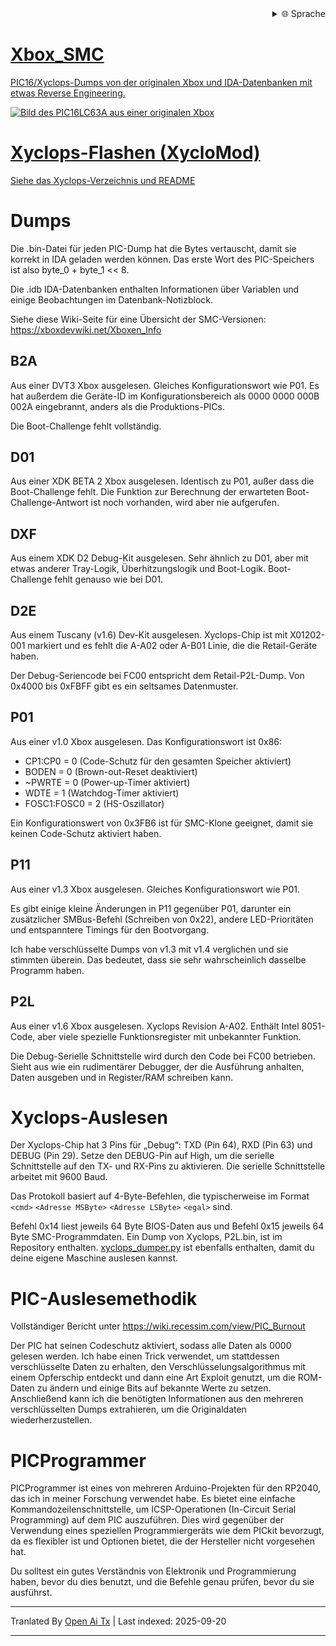 
<div align="right">
  <details>
    <summary >🌐 Sprache</summary>
    <div>
      <div align="center">
        <a href="https://openaitx.github.io/view.html?user=Prehistoricman&project=Xbox_SMC&lang=en">Englisch</a>
        | <a href="https://openaitx.github.io/view.html?user=Prehistoricman&project=Xbox_SMC&lang=zh-CN">简体中文</a>
        | <a href="https://openaitx.github.io/view.html?user=Prehistoricman&project=Xbox_SMC&lang=zh-TW">繁體中文</a>
        | <a href="https://openaitx.github.io/view.html?user=Prehistoricman&project=Xbox_SMC&lang=ja">Japanisch</a>
        | <a href="https://openaitx.github.io/view.html?user=Prehistoricman&project=Xbox_SMC&lang=ko">Koreanisch</a>
        | <a href="https://openaitx.github.io/view.html?user=Prehistoricman&project=Xbox_SMC&lang=hi">Hindi</a>
        | <a href="https://openaitx.github.io/view.html?user=Prehistoricman&project=Xbox_SMC&lang=th">Thai</a>
        | <a href="https://openaitx.github.io/view.html?user=Prehistoricman&project=Xbox_SMC&lang=fr">Französisch</a>
        | <a href="https://openaitx.github.io/view.html?user=Prehistoricman&project=Xbox_SMC&lang=de">Deutsch</a>
        | <a href="https://openaitx.github.io/view.html?user=Prehistoricman&project=Xbox_SMC&lang=es">Spanisch</a>
        | <a href="https://openaitx.github.io/view.html?user=Prehistoricman&project=Xbox_SMC&lang=it">Italienisch</a>
        | <a href="https://openaitx.github.io/view.html?user=Prehistoricman&project=Xbox_SMC&lang=ru">Russisch</a>
        | <a href="https://openaitx.github.io/view.html?user=Prehistoricman&project=Xbox_SMC&lang=pt">Portugiesisch</a>
        | <a href="https://openaitx.github.io/view.html?user=Prehistoricman&project=Xbox_SMC&lang=nl">Niederländisch</a>
        | <a href="https://openaitx.github.io/view.html?user=Prehistoricman&project=Xbox_SMC&lang=pl">Polnisch</a>
        | <a href="https://openaitx.github.io/view.html?user=Prehistoricman&project=Xbox_SMC&lang=ar">Arabisch</a>
        | <a href="https://openaitx.github.io/view.html?user=Prehistoricman&project=Xbox_SMC&lang=fa">Persisch</a>
        | <a href="https://openaitx.github.io/view.html?user=Prehistoricman&project=Xbox_SMC&lang=tr">Türkisch</a>
        | <a href="https://openaitx.github.io/view.html?user=Prehistoricman&project=Xbox_SMC&lang=vi">Vietnamesisch</a>
        | <a href="https://openaitx.github.io/view.html?user=Prehistoricman&project=Xbox_SMC&lang=id">Indonesisch</a>
        | <a href="https://openaitx.github.io/view.html?user=Prehistoricman&project=Xbox_SMC&lang=as">অসমীয়া</
      </div>
    </div>
  </details>
</div>

# Xbox_SMC
PIC16/Xyclops-Dumps von der originalen Xbox und IDA-Datenbanken mit etwas Reverse Engineering.

![Bild des PIC16LC63A aus einer originalen Xbox](https://raw.githubusercontent.com/Prehistoricman/Xbox_SMC/master/pic16lc63a.jpg)

# Xyclops-Flashen (XycloMod)
Siehe [das Xyclops-Verzeichnis und README](/Xyclops)

# Dumps
Die .bin-Datei für jeden PIC-Dump hat die Bytes vertauscht, damit sie korrekt in IDA geladen werden können. Das erste Wort des PIC-Speichers ist also byte_0 + byte_1 << 8.

Die .idb IDA-Datenbanken enthalten Informationen über Variablen und einige Beobachtungen im Datenbank-Notizblock.

Siehe diese Wiki-Seite für eine Übersicht der SMC-Versionen: https://xboxdevwiki.net/Xboxen_Info

## B2A
Aus einer DVT3 Xbox ausgelesen. Gleiches Konfigurationswort wie P01. Es hat außerdem die Geräte-ID im Konfigurationsbereich als 0000 0000 000B 002A eingebrannt, anders als die Produktions-PICs.

Die Boot-Challenge fehlt vollständig.

## D01
Aus einer XDK BETA 2 Xbox ausgelesen. Identisch zu P01, außer dass die Boot-Challenge fehlt. Die Funktion zur Berechnung der erwarteten Boot-Challenge-Antwort ist noch vorhanden, wird aber nie aufgerufen.

## DXF
Aus einem XDK D2 Debug-Kit ausgelesen. Sehr ähnlich zu D01, aber mit etwas anderer Tray-Logik, Überhitzungslogik und Boot-Logik. Boot-Challenge fehlt genauso wie bei D01.

## D2E
Aus einem Tuscany (v1.6) Dev-Kit ausgelesen. Xyclops-Chip ist mit X01202-001 markiert und es fehlt die A-A02 oder A-B01 Linie, die die Retail-Geräte haben.

Der Debug-Seriencode bei FC00 entspricht dem Retail-P2L-Dump. Von 0x4000 bis 0xFBFF gibt es ein seltsames Datenmuster.

## P01
Aus einer v1.0 Xbox ausgelesen. Das Konfigurationswort ist 0x86:
- CP1:CP0 = 0 (Code-Schutz für den gesamten Speicher aktiviert)
- BODEN = 0 (Brown-out-Reset deaktiviert)
- ~PWRTE = 0 (Power-up-Timer aktiviert)
- WDTE = 1 (Watchdog-Timer aktiviert)
- FOSC1:FOSC0 = 2 (HS-Oszillator)

Ein Konfigurationswert von 0x3FB6 ist für SMC-Klone geeignet, damit sie keinen Code-Schutz aktiviert haben.

## P11
Aus einer v1.3 Xbox ausgelesen. Gleiches Konfigurationswort wie P01.

Es gibt einige kleine Änderungen in P11 gegenüber P01, darunter ein zusätzlicher SMBus-Befehl (Schreiben von 0x22), andere LED-Prioritäten und entspanntere Timings für den Bootvorgang.

Ich habe verschlüsselte Dumps von v1.3 mit v1.4 verglichen und sie stimmten überein. Das bedeutet, dass sie sehr wahrscheinlich dasselbe Programm haben.

## P2L
Aus einer v1.6 Xbox ausgelesen. Xyclops Revision A-A02. Enthält Intel 8051-Code, aber viele spezielle Funktionsregister mit unbekannter Funktion.

Die Debug-Serielle Schnittstelle wird durch den Code bei FC00 betrieben. Sieht aus wie ein rudimentärer Debugger, der die Ausführung anhalten, Daten ausgeben und in Register/RAM schreiben kann.

# Xyclops-Auslesen

Der Xyclops-Chip hat 3 Pins für „Debug“: TXD (Pin 64), RXD (Pin 63) und DEBUG (Pin 29). Setze den DEBUG-Pin auf High, um die serielle Schnittstelle auf den TX- und RX-Pins zu aktivieren. Die serielle Schnittstelle arbeitet mit 9600 Baud.

Das Protokoll basiert auf 4-Byte-Befehlen, die typischerweise im Format `<cmd>` `<Adresse MSByte>` `<Adresse LSByte>` `<egal>` sind.

Befehl 0x14 liest jeweils 64 Byte BIOS-Daten aus und Befehl 0x15 jeweils 64 Byte SMC-Programmdaten. Ein Dump von Xyclops, P2L.bin, ist im Repository enthalten. [xyclops_dumper.py](/Xyclops/xyclops_dumper.py) ist ebenfalls enthalten, damit du deine eigene Maschine auslesen kannst.

# PIC-Auslesemethodik
Vollständiger Bericht unter https://wiki.recessim.com/view/PIC_Burnout

Der PIC hat seinen Codeschutz aktiviert, sodass alle Daten als 0000 gelesen werden. Ich habe einen Trick verwendet, um stattdessen verschlüsselte Daten zu erhalten, den Verschlüsselungsalgorithmus mit einem Opferschip entdeckt und dann eine Art Exploit genutzt, um die ROM-Daten zu ändern und einige Bits auf bekannte Werte zu setzen. Anschließend kann ich die benötigten Informationen aus den mehreren verschlüsselten Dumps extrahieren, um die Originaldaten wiederherzustellen.

# PICProgrammer
PICProgrammer ist eines von mehreren Arduino-Projekten für den RP2040, das ich in meiner Forschung verwendet habe. Es bietet eine einfache Kommandozeilenschnittstelle, um ICSP-Operationen (In-Circuit Serial Programming) auf dem PIC auszuführen. Dies wird gegenüber der Verwendung eines speziellen Programmiergeräts wie dem PICkit bevorzugt, da es flexibler ist und Optionen bietet, die der Hersteller nicht vorgesehen hat.

Du solltest ein gutes Verständnis von Elektronik und Programmierung haben, bevor du dies benutzt, und die Befehle genau prüfen, bevor du sie ausführst.


---

Tranlated By [Open Ai Tx](https://github.com/OpenAiTx/OpenAiTx) | Last indexed: 2025-09-20

---